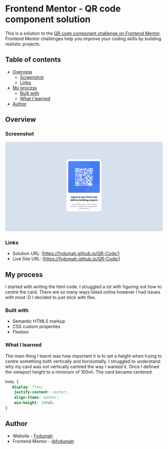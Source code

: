 # Frontend Mentor - QR code component solution

This is a solution to the [QR code component challenge on Frontend Mentor](https://www.frontendmentor.io/challenges/qr-code-component-iux_sIO_H). Frontend Mentor challenges help you improve your coding skills by building realistic projects. 

## Table of contents

- [Overview](#overview)
  - [Screenshot](#screenshot)
  - [Links](#links)
- [My process](#my-process)
  - [Built with](#built-with)
  - [What I learned](#what-i-learned)
- [Author](#author)


## Overview

### Screenshot

![](./images/screenshot-desktop.png)

### Links

- Solution URL: [https://fvdumah.github.io/QR-Code/]
- Live Site URL: [https://fvdumah.github.io/QR-Code/]

## My process
I started with writing the html code.
I struggled a lot with figuring out how to centre the card.
There are so many ways listed online however I had issues with most :D
I decided to just stick with flex.

### Built with

- Semantic HTML5 markup
- CSS custom properties
- Flexbox


### What I learned

The main thing I learnt was how important it is to set a height when trying to centre something both vertically and horizontally. I struggled to understand why my card was not vertically centred the way I wanted it. Once I defined the viewport height to a minimum of 100vh. The card became centered.



```css
body {
   display: flex;
    justify-content: center;
    align-items: center;
    min-height: 100vh;
}

```


## Author

- Website - [Fvdumah](https://github.com/fvdumah)
- Frontend Mentor - [@fvdumah](https://www.frontendmentor.io/profile/fvdumah)

